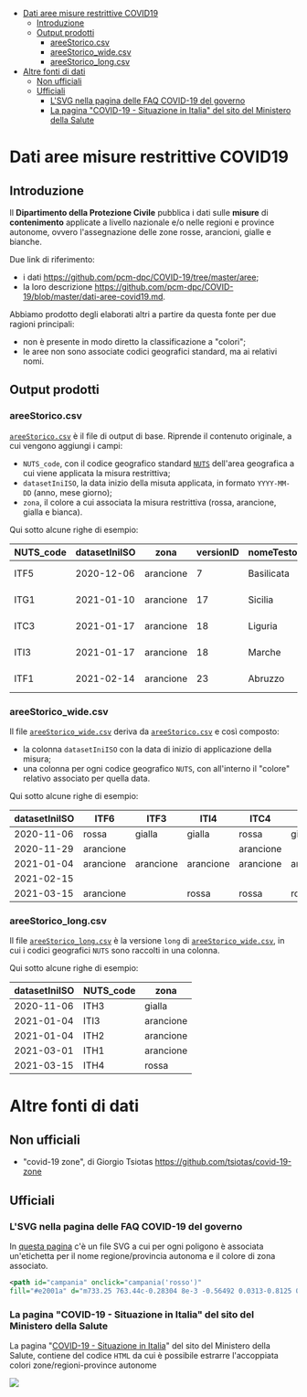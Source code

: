 - [Dati aree misure restrittive COVID19](#dati-aree-misure-restrittive-covid19)
  - [Introduzione](#introduzione)
  - [Output prodotti](#output-prodotti)
    - [areeStorico.csv](#areestoricocsv)
    - [areeStorico_wide.csv](#areestorico_widecsv)
    - [areeStorico_long.csv](#areestorico_longcsv)
- [Altre fonti di dati](#altre-fonti-di-dati)
  - [Non ufficiali](#non-ufficiali)
  - [Ufficiali](#ufficiali)
    - [L'SVG nella pagina delle FAQ COVID-19 del governo](#lsvg-nella-pagina-delle-faq-covid-19-del-governo)
    - [La pagina "COVID-19 - Situazione in Italia" del sito del Ministero della Salute](#la-pagina-covid-19---situazione-in-italia-del-sito-del-ministero-della-salute)

# Dati aree misure restrittive COVID19

## Introduzione

Il **Dipartimento della Protezione Civile** pubblica i dati sulle **misure** di **contenimento** applicate a livello nazionale e/o nelle regioni e province autonome, ovvero l'assegnazione delle zone rosse, arancioni, gialle e bianche.

Due link di riferimento:

- i dati <https://github.com/pcm-dpc/COVID-19/tree/master/aree>;
- la loro descrizione <https://github.com/pcm-dpc/COVID-19/blob/master/dati-aree-covid19.md>.

Abbiamo prodotto degli elaborati altri a partire da questa fonte per due ragioni principali:

- non è presente in modo diretto la classificazione a "colori";
- le aree non sono associate codici geografici standard, ma ai relativi nomi.

## Output prodotti

### areeStorico.csv

[`areeStorico.csv`](./processing/areeStorico.csv) è il file di output di base. Riprende il contenuto originale, a cui vengono aggiungi i campi:

- `NUTS_code`, con il codice geografico standard [`NUTS`](https://www.wikiwand.com/it/Nomenclatura_delle_unit%C3%A0_territoriali_statistiche) dell'area geografica a cui viene applicata la misura restrittiva;
- `datasetIniISO`, la data inizio della misuta applicata, in formato `YYYY-MM-DD` (anno, mese giorno);
- `zona`, il colore a cui associata la misura restrittiva (rossa, arancione, gialla e bianca).

Qui sotto alcune righe di esempio:

| NUTS_code | datasetIniISO | zona | versionID | nomeTesto | FID | datasetIni | datasetFin | designIniz | designFine | nomeAutCom | legNomeBre | legData | legLink | legSpecRif | legLivello | legGU_Link | NUTS_level | datasetFinISO |
| --- | --- | --- | --- | --- | --- | --- | --- | --- | --- | --- | --- | --- | --- | --- | --- | --- | --- | --- |
| ITF5 | 2020-12-06 | arancione | 7 | Basilicata | 45 | 06/12/2020 | 20/12/2020 | 1607212800000 | 20/12/2020 | Ministero della Salute | Ordinanza 05/12/2020 | 1607126400000 | https://www.trovanorme.salute.gov.it/norme/dettaglioAtto?id=77515 | art.2 | regionale | https://www.gazzettaufficiale.it/eli/id/2020/12/05/20A06781/sg | 2 | 2020-12-20 |
| ITG1 | 2021-01-10 | arancione | 17 | Sicilia | 91 | 10/01/2021 | 15/01/2021 | 1610236800000 | 15/01/2021 | Ministero della Salute | Ordinanza 08/01/2021 | 1610064000000 | https://www.trovanorme.salute.gov.it/norme/dettaglioAtto?id=78156 | art.2 | regionale | https://www.gazzettaufficiale.it/eli/id/2021/01/09/21A00123/sg | 2 | 2021-01-15 |
| ITC3 | 2021-01-17 | arancione | 18 | Liguria | 100 | 17/01/2021 | 31/01/2021 | 1610841600000 | 31/01/2021 | Ministero della Salute | Ordinanza 16/01/2021 | 1610755200000 | http://www.salute.gov.it/imgs/C_17_notizie_5272_3_file.pdf | art.2 | regionale | https://www.gazzettaufficiale.it/eli/id/2021/01/16/21A00223/sg | 2 | 2021-01-31 |
| ITI3 | 2021-01-17 | arancione | 18 | Marche | 104 | 17/01/2021 | 31/01/2021 | 1610841600000 | 31/01/2021 | Ministero della Salute | Ordinanza 16/01/2021 | 1610755200000 | http://www.salute.gov.it/imgs/C_17_notizie_5272_3_file.pdf | art.2 | regionale | https://www.gazzettaufficiale.it/eli/id/2021/01/16/21A00223/sg | 2 | 2021-01-31 |
| ITF1 | 2021-02-14 | arancione | 23 | Abruzzo | 141 | 14/02/2021 | 28/02/2021 | 1613260800000 | 28/02/2021 | Ministero della Salute | Ordinanza 12/02/2021 | 1613088000000 | http://www.salute.gov.it/imgs/C_17_notizie_5325_0_file.pdf | art.2 | regionale | https://www.gazzettaufficiale.it/eli/id/2021/02/13/21A00960/sg | 2 | 2021-02-28 |

### areeStorico_wide.csv

Il file [`areeStorico_wide.csv`](./processing/areeStorico_wide.csv) deriva da [`areeStorico.csv`](./processing/areeStorico.csv) e così composto:

- la colonna `datasetIniISO` con la data di inizio di applicazione della misura;
- una colonna per ogni codice geografico `NUTS`, con all'interno il "colore" relativo associato per quella data.

Qui sotto alcune righe di esempio:

| datasetIniISO | ITF6 | ITF3 | ITI4 | ITC4 | ITF2 | ITC1 | ITH2 | ITF4 | ITG2 | ITG1 | ITC2 | ITH3 | ITF1 | ITF5 | ITC3 | ITH1 | ITI1 | ITI2 | ITH5 | ITH4 | ITI3 | IT |
| --- | --- | --- | --- | --- | --- | --- | --- | --- | --- | --- | --- | --- | --- | --- | --- | --- | --- | --- | --- | --- | --- | --- |
| 2020-11-06 | rossa | gialla | gialla | rossa | gialla | rossa | gialla | arancione | gialla | arancione | rossa | gialla |  |  |  |  |  |  |  |  |  |  |
| 2020-11-29 | arancione |  |  | arancione |  | arancione |  |  |  | gialla |  |  |  |  | gialla |  |  |  |  |  |  |  |
| 2021-01-04 | arancione | arancione | arancione | arancione | arancione | arancione | arancione | arancione | arancione | arancione | arancione | arancione | arancione | arancione | arancione | arancione | arancione | arancione | arancione | arancione | arancione | arancione |
| 2021-02-15 |  |  |  |  |  |  |  |  |  |  |  |  |  |  |  | arancione |  | arancione |  |  |  |  |
| 2021-03-15 | arancione |  | rossa | rossa | rossa | rossa | rossa | rossa |  | arancione | arancione | rossa |  |  | arancione |  |  |  | rossa | rossa | rossa |  |

### areeStorico_long.csv

Il file [`areeStorico_long.csv`](./processing/areeStorico_long.csv) è la versione `long` di  [`areeStorico_wide.csv`](./processing/areeStorico_wide.csv), in cui i codici geografici `NUTS` sono raccolti in una colonna.

Qui sotto alcune righe di esempio:

| datasetIniISO | NUTS_code | zona |
| --- | --- | --- |
| 2020-11-06 | ITH3 | gialla |
| 2021-01-04 | ITI3 | arancione |
| 2021-01-04 | ITH2 | arancione |
| 2021-03-01 | ITH1 | arancione |
| 2021-03-15 | ITH4 | rossa |


# Altre fonti di dati

## Non ufficiali

- "covid-19 zone", di Giorgio Tsiotas https://github.com/tsiotas/covid-19-zone

## Ufficiali

### L'SVG nella pagina delle FAQ COVID-19 del governo

In [questa pagina](https://www.governo.it/it/articolo/domande-frequenti-sulle-misure-adottate-dal-governo/15638) c'è un file SVG a cui per ogni poligono è associata un'etichetta per il nome regione/provincia autonoma e il colore di zona associato.

```XML
<path id="campania" onclick="campania('rosso')"
fill="#e2001a" d="m733.25 763.44c-0.28304 8e-3 -0.56492 0.0313-0.8125 0.0625s-0.46385 ...."></path>
```
### La pagina "COVID-19 - Situazione in Italia" del sito del Ministero della Salute

La pagina "[COVID-19 - Situazione in Italia](http://www.salute.gov.it/portale/nuovocoronavirus/dettaglioContenutiNuovoCoronavirus.jsp?area=nuovoCoronavirus&id=5351&lingua=italiano&menu=vuoto)" del sito del Ministero della Salute, contiene del codice `HTML` da cui è possibile estrarre l'accoppiata colori zone/regioni-province autonome

![](https://i.imgur.com/SZW0PIv.png)
